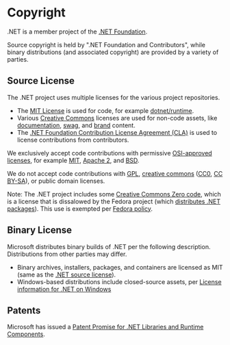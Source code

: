 Copyright
=========

.NET is a member project of the [.NET Foundation](http://www.dotnetfoundation.org/).

Source copyright is held by ".NET Foundation and Contributors", while binary distributions (and associated copyright) are provided by a variety of parties.

Source License
--------------

The .NET project uses multiple licenses for the various project repositories.

- The [MIT License](https://opensource.org/licenses/MIT) is used for code, for example [dotnet/runtime](/LICENSE.TXT).
- Various [Creative Commons](https://creativecommons.org/) licenses are used for non-code assets, like [documentation](https://github.com/dotnet/docs/), [swag](https://github.com/dotnet/swag), and [brand](https://github.com/dotnet/brand) content.
- The [.NET Foundation Contribution License Agreement (CLA)](https://cla.dotnetfoundation.org) is used to license contributions from contributors.

We exclusively accept code contributions with permissive [OSI-approved licenses](https://opensource.org/licenses), for example [MIT](https://opensource.org/licenses/MIT), [Apache 2](https://opensource.org/licenses/Apache-2.0), and [BSD](https://opensource.org/licenses/BSD-3-Clause).

We do not accept code contributions with [GPL](https://opensource.org/licenses/gpl-license), [creative commons](https://creativecommons.org/) ([CC0](https://opensource.org/faq#cc-zero), [CC BY-SA](https://opensource.stackexchange.com/questions/1717/why-is-cc-by-sa-discouraged-for-code)), or public domain licenses.

Note: The .NET project includes some [Creative Commons Zero code](https://github.com/dotnet/runtime/blob/5c36a27000618108678103ba7536ce17608bd4b9/src/libraries/System.Private.CoreLib/src/System/Random.Xoshiro128StarStarImpl.cs#L29), which is a license that is dissalowed by the Fedora project (which [distributes .NET packages](https://fedoraproject.org/wiki/DotNet)). This use is exempted per [Fedora policy](https://gitlab.com/fedora/legal/fedora-license-data/-/blob/11a7b58ea6d92e1ae06d7d9e44e4a2f2257b687e/data/CC0-1.0.toml#L11).

Binary License
--------------

Microsoft distributes binary builds of .NET per the following description. Distributions from other parties may differ.

- Binary archives, installers, packages, and containers are licensed as MIT (same as the [.NET source license](https://github.com/dotnet/core/blob/master/LICENSE.TXT)).
- Windows-based distributions include closed-source assets, per [License information for .NET on Windows](https://github.com/dotnet/core/blob/main/license-information-windows.md)

Patents
-------

Microsoft has issued a [Patent Promise for .NET Libraries and Runtime Components](/PATENTS.TXT).
